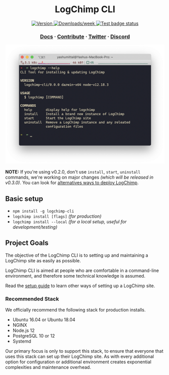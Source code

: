 <h1 align="center">
  LogChimp CLI
</h1>

<p align="center">
  <a href="https://npmjs.org/package/logchimp-cli">
    <img src="https://img.shields.io/npm/v/logchimp-cli.svg" alt="Version" />
  </a>
  <a href="https://npmjs.org/package/logchimp-cli">
    <img src="https://img.shields.io/npm/dw/logchimp-cli.svg" alt="Downloads/week" />
  </a>
  <a href="https://github.com/logchimp/logchimp-cli/actions?query=workflow%3ATest">
    <img src="https://github.com/logchimp/logchimp-cli/workflows/Test/badge.svg" alt="Test badge status" />
  </a>
</p>

<h3 align="center">
  <a href="https://logchimp.codecarrot.net/docs/install/cli/">Docs</a>
  <span> · </span>
  <a href="./CONTRIBUTING.md">Contribute</a>
  <span> · </span>
  <a href="https://twitter.com/logchimp">Twitter</a>
  <span> · </span>
  <a href="https://discord.gg/A7mztcC">Discord</a>
</h3>

<p align="center">
	<a href="https://logchimp.codecarrot.net/">
		<img src="./images/screnshot-of-logchimp-help-command.png" alt="screnshot of logchimp help command" width="600" />
	</a>
</p>

**NOTE:** If you're using v0.2.0, don't use `install`, `start`, `uninstall` commands, we're working on major changes _(which will be released in v0.3.0)_. You can look for [alternatives ways to deploy LogChimp](https://logchimp.codecarrot.net/docs/install).

## Basic setup

- `npm install -g logchimp-cli`
- `logchimp install [flags]` _(for production)_
- `logchimp install --local` _(for a local setup, useful for development/testing)_

## Project Goals

The objective of the LogChimp CLI is to setting up and maintaining a LogChimp site as easily as possible.

LogChimp CLI is aimed at people who are comfortable in a command-line environment, and therefore some technical knowledge is assumed.

Read the [setup guide](https://logchimp.codecarrot.net/docs/install/) to learn other ways of setting up a LogChimp site.

### Recommended Stack

We officially recommend the following stack for production installs.

- Ubuntu 16.04 or Ubuntu 18.04
- NGINX
- Node.js 12
- PostgreSQL 10 or 12
- Systemd

Our primary focus is only to support this stack, to ensure that everyone that uses this stack can set up their LogChimp site. As with every additional option for configuration or additional environment creates exponential complexities and maintenance overhead.
